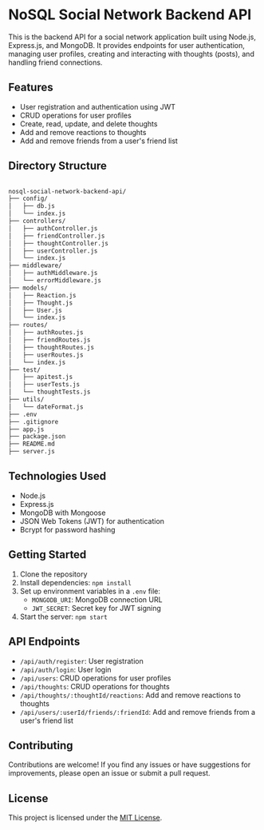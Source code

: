 # NoSQL Social Network Backend API

This is the backend API for a social network application built using Node.js, Express.js, and MongoDB. It provides endpoints for user authentication, managing user profiles, creating and interacting with thoughts (posts), and handling friend connections.

## Features

- User registration and authentication using JWT
- CRUD operations for user profiles
- Create, read, update, and delete thoughts
- Add and remove reactions to thoughts
- Add and remove friends from a user's friend list

## Directory Structure

```bash

nosql-social-network-backend-api/
├── config/
│   ├── db.js
│   └── index.js
├── controllers/
│   ├── authController.js
│   ├── friendController.js
│   ├── thoughtController.js
│   ├── userController.js
│   └── index.js
├── middleware/
│   ├── authMiddleware.js
│   └── errorMiddleware.js
├── models/
│   ├── Reaction.js
│   ├── Thought.js
│   ├── User.js
│   └── index.js
├── routes/
│   ├── authRoutes.js
│   ├── friendRoutes.js
│   ├── thoughtRoutes.js
│   ├── userRoutes.js
│   └── index.js
├── test/
│   ├── apitest.js
│   ├── userTests.js
│   └── thoughtTests.js
├── utils/
│   └── dateFormat.js
├── .env
├── .gitignore
├── app.js
├── package.json
├── README.md
├── server.js

```

## Technologies Used

- Node.js
- Express.js
- MongoDB with Mongoose
- JSON Web Tokens (JWT) for authentication
- Bcrypt for password hashing

## Getting Started

1. Clone the repository
2. Install dependencies: `npm install`
3. Set up environment variables in a `.env` file:
   - `MONGODB_URI`: MongoDB connection URL
   - `JWT_SECRET`: Secret key for JWT signing
4. Start the server: `npm start`

## API Endpoints

- `/api/auth/register`: User registration
- `/api/auth/login`: User login
- `/api/users`: CRUD operations for user profiles
- `/api/thoughts`: CRUD operations for thoughts
- `/api/thoughts/:thoughtId/reactions`: Add and remove reactions to thoughts
- `/api/users/:userId/friends/:friendId`: Add and remove friends from a user's friend list

## Contributing

Contributions are welcome! If you find any issues or have suggestions for improvements, please open an issue or submit a pull request.

## License

This project is licensed under the [MIT License](LICENSE).